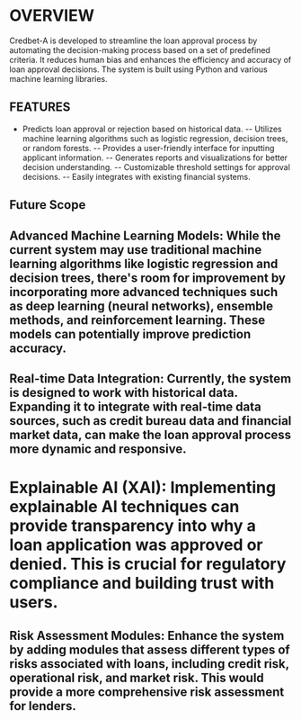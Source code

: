 # OVERVIEW

Credbet-A is developed to streamline the loan approval process by automating the decision-making process based on a set of predefined criteria. It reduces human bias and enhances the efficiency and accuracy of loan approval decisions. The system is built using Python and various machine learning libraries.

## FEATURES

-  Predicts loan approval or rejection based on historical data.
-- Utilizes machine learning algorithms such as logistic regression, decision trees, or random forests.
-- Provides a user-friendly interface for inputting applicant information.
-- Generates reports and visualizations for better decision understanding.
-- Customizable threshold settings for approval decisions.
-- Easily integrates with existing financial systems.

## Future Scope

## Advanced Machine Learning Models: While the current system may use traditional machine learning algorithms like logistic regression and decision trees, there's room for improvement by incorporating more advanced techniques such as deep learning (neural networks), ensemble methods, and reinforcement learning. These models can potentially improve prediction accuracy.

## Real-time Data Integration: Currently, the system is designed to work with historical data. Expanding it to integrate with real-time data sources, such as credit bureau data and financial market data, can make the loan approval process more dynamic and responsive.

# Explainable AI (XAI): Implementing explainable AI techniques can provide transparency into why a loan application was approved or denied. This is crucial for regulatory compliance and building trust with users.

## Risk Assessment Modules: Enhance the system by adding modules that assess different types of risks associated with loans, including credit risk, operational risk, and market risk. This would provide a more comprehensive risk assessment for lenders.
